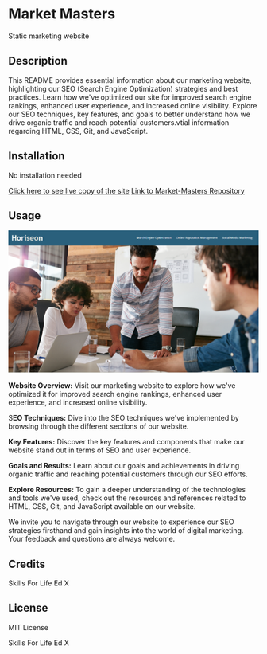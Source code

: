 # Market Masters

Static marketing website

## Description

This README provides essential information about our marketing website, highlighting our SEO (Search Engine Optimization) strategies and best practices. Learn how we've optimized our site for improved search engine rankings, enhanced user experience, and increased online visibility. Explore our SEO techniques, key features, and goals to better understand how we drive organic traffic and reach potential customers.vtial information regarding HTML, CSS, Git, and JavaScript.

## Installation

No installation needed

[Click here to see live copy of the site](https://lav3ll.github.io/Market-Masters/)
[Link to Market-Masters Repository](https://github.com/lav3ll/Market-Masters)

## Usage

![Alt Text](./assets/images/market-masters.png)

**Website Overview:** Visit our marketing website to explore how we've optimized it for improved search engine rankings, enhanced user experience, and increased online visibility.

S**EO Techniques:** Dive into the SEO techniques we've implemented by browsing through the different sections of our website.

**Key Features:** Discover the key features and components that make our website stand out in terms of SEO and user experience.

**Goals and Results:** Learn about our goals and achievements in driving organic traffic and reaching potential customers through our SEO efforts.

**Explore Resources:** To gain a deeper understanding of the technologies and tools we've used, check out the resources and references related to HTML, CSS, Git, and JavaScript available on our website.

We invite you to navigate through our website to experience our SEO strategies firsthand and gain insights into the world of digital marketing. Your feedback and questions are always welcome.

## Credits

Skills For Life
Ed X

## License

MIT License

Skills For Life
Ed X
